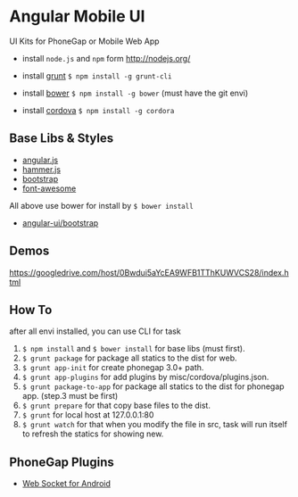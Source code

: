 # Angular Mobile UI

UI Kits for PhoneGap or Mobile Web App

* install `node.js` and `npm` form <http://nodejs.org/>

* install [grunt](http://gruntjs.com/) `$ npm install -g grunt-cli`
* install [bower](http://bower.io) `$ npm install -g bower` (must have the git envi)
* install [cordova](http://cordova.apache.org/) `$ npm install -g cordora`


## Base Libs & Styles

* [angular.js](https://github.com/angular/angular.js)
* [hammer.js](https://github.com/senchalabs/hammerjs)
* [bootstrap](https://github.com/twbs/bootstrap)
* [font-awesome](https://github.com/FortAwesome/Font-Awesome)

All above use bower for install by `$ bower install`

* [angular-ui/bootstrap](https://github.com/angular-ui/bootstrap)

## Demos

https://googledrive.com/host/0Bwdui5aYcEA9WFB1TThKUWVCS28/index.html

## How To

after all envi installed, you can use CLI for task

1. `$ npm install` and `$ bower install` for base libs (must first).
2. `$ grunt package` for package all statics to the dist for web.
3. `$ grunt app-init` for create phonegap 3.0+ path.
4. `$ grunt app-plugins` for add plugins by misc/cordova/plugins.json.
5. `$ grunt package-to-app` for package all statics to the dist for phonegap app. (step.3 must be first)
6. `$ grunt prepare` for that copy base files to the dist.
7. `$ grunt` for local host at 127.0.0.1:80
8. `$ grunt watch` for that when you modify the file in src, task will run itself to refresh the statics for showing new.



## PhoneGap Plugins

* [Web Socket for Android](https://github.com/mkuklis/phonegap-websocket)
